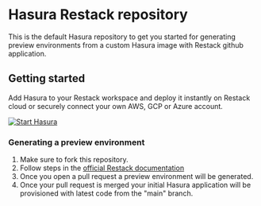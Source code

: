 # Hasura Restack repository

This is the default Hasura repository to get you started for generating preview environments from a custom Hasura image with Restack github application.

## Getting started

Add Hasura to your Restack workspace and deploy it instantly on Restack cloud or securely connect your own AWS, GCP or Azure account.

[![Start Hasura](https://cdn.sanity.io/images/ev3amoz3/production/f36dbe4d7a42cb704368507bda4b496554772747-257x57.png)](https://console.restack.io/onboarding/store/81a2581f-a7f1-47b9-b1ba-77185dddd581)

### Generating a preview environment

1. Make sure to fork this repository.
2. Follow steps in the [official Restack documentation](https://www.restack.io/docs/hasura)
3. Once you open a pull request a preview environment will be generated.
4. Once your pull request is merged your initial Hasura application will be provisioned with latest code from the "main" branch.
